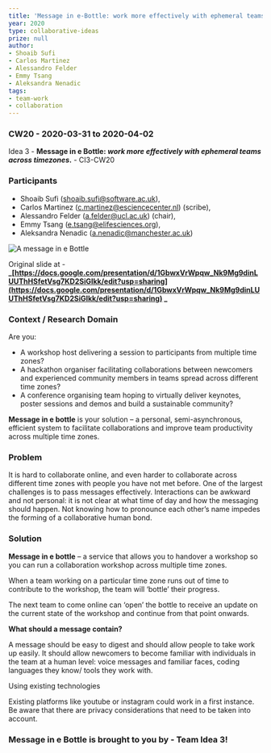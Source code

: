 ```yaml
---
title: 'Message in e-Bottle: work more effectively with ephemeral teams across timezones'
year: 2020
type: collaborative-ideas
prize: null
author:
- Shoaib Sufi
- Carlos Martinez
- Alessandro Felder
- Emmy Tsang
- Aleksandra Nenadic
tags:
- team-work
- collaboration
---
```

### CW20 - 2020-03-31 to 2020-04-02

Idea 3 - **Message in e Bottle: _work more effectively with ephemeral teams across timezones_.** - CI3-CW20


### **Participants**

* Shoaib Sufi ([shoaib.sufi@software.ac.uk](mailto:shoaib.sufi@software.ac.uk)), 
* Carlos Martinez ([c.martinez@esciencecenter.nl](mailto:c.martinez@esciencecenter.nl)) (scribe), 
* Alessandro Felder ([a.felder@ucl.ac.uk](mailto:a.felder@ucl.ac.uk)) (chair), 
* Emmy Tsang ([e.tsang@elifesciences.org](mailto:e.tsang@elifesciences.org)), 
* Aleksandra Nenadic ([a.nenadic@manchester.ac.uk](mailto:a.nenadic@manchester.ac.uk))

![A message in e Bottle](../images/cw20-ebottle.jpg)


Original slide at - **_[https://docs.google.com/presentation/d/1GbwxVrWpqw_Nk9Mg9dinLUUThHSfetVsg7KD2SiGIkk/edit?usp=sharing](https://docs.google.com/presentation/d/1GbwxVrWpqw_Nk9Mg9dinLUUThHSfetVsg7KD2SiGIkk/edit?usp=sharing) _**


### **Context / Research Domain**

Are you:

* A workshop host delivering a session to participants from multiple time zones?
* A hackathon organiser facilitating collaborations between newcomers and experienced community members in teams spread across different time zones? 
* A conference organising team hoping to virtually deliver keynotes, poster sessions and demos and build a sustainable community?

**Message in e bottle** is your solution – a personal, semi-asynchronous, efficient system to facilitate collaborations and improve team productivity across multiple time zones.


### **Problem**

It is hard to collaborate online, and even harder to collaborate across different time zones with people you have not met before. One of the largest challenges is to pass messages effectively. Interactions can be awkward and not personal: it is not clear at what time of day and how the messaging should happen. Not knowing how to pronounce each other’s name impedes the forming of a collaborative human bond.


### **Solution**

**Message in e bottle** –  a service that allows you to handover a workshop so you can run a collaboration workshop across multiple time zones.

When a team working on a particular time zone runs out of time to contribute to the workshop, the team will ‘bottle’ their progress.

The next team to come online can ‘open’ the bottle to receive an update on the current state of the workshop and continue from that point onwards.

**What should a message contain?**

A message should be easy to digest and should allow people to take work up easily. It should allow newcomers to become familiar with individuals in the team at a human level: voice messages and familiar faces, coding languages they know/ tools they work with.

Using existing technologies

Existing platforms like youtube or instagram could work in a first instance. Be aware that there are privacy considerations that need to be taken into account.


### Message in e Bottle is brought to you by - Team Idea 3!


